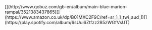 <div class="big">[](http://www.qobuz.com/gb-en/album/main-blue-marion-rampal/3521383437865)[](https://www.amazon.co.uk/dp/B01MXC2F9C/ref=sr_1_1_twi_aud_1)[](https://play.spotify.com/album/6sUui6Ztfzz285zWGfVsUT)</div>



